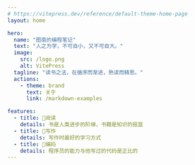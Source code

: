 ```yaml
---
# https://vitepress.dev/reference/default-theme-home-page
layout: home

hero:
  name: "图南的编程笔记"
  text: "人之为学，不可自小，又不可自大。"
  image:
    src: /logo.png
    alt: VitePress
  tagline: "读书之法，在循序而渐进，熟读而精思。"
  actions:
    - theme: brand
      text: 关于
      link: /markdown-examples

features:
  - title: 🍓阅读
    details: 书是人类进步的阶梯，书籍是知识的摇篮
  - title: 🍐写作
    details: 写作时最好的学习方式
  - title: 🍋编码
    details: 程序员的能力与他写过的代码是正比的
---
```



